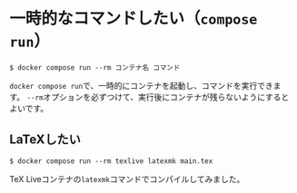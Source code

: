# 一時的なコマンドしたい（`compose run`）

```console
$ docker compose run --rm コンテナ名 コマンド
```

`docker compose run`で、一時的にコンテナを起動し、コマンドを実行できます。
`--rm`オプションを必ずつけて、実行後にコンテナが残らないようにするとよいです。

## LaTeXしたい

```console
$ docker compose run --rm texlive latexmk main.tex
```

TeX Liveコンテナの`latexmk`コマンドでコンパイルしてみました。
